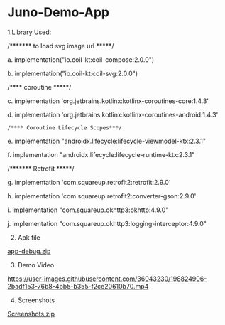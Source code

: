 # Juno-Demo-App

1.Library Used:

/******* to load svg image url *****/ 

a. implementation("io.coil-kt:coil-compose:2.0.0")

b. implementation("io.coil-kt:coil-svg:2.0.0")

/**** coroutine *****/

c. implementation 'org.jetbrains.kotlinx:kotlinx-coroutines-core:1.4.3'

d. implementation 'org.jetbrains.kotlinx:kotlinx-coroutines-android:1.4.3'

    /**** Coroutine Lifecycle Scopes***/
e. implementation "androidx.lifecycle:lifecycle-viewmodel-ktx:2.3.1"

f. implementation "androidx.lifecycle:lifecycle-runtime-ktx:2.3.1"

/******* Retrofit *****/

g. implementation 'com.squareup.retrofit2:retrofit:2.9.0'

h. implementation 'com.squareup.retrofit2:converter-gson:2.9.0'

i. implementation "com.squareup.okhttp3:okhttp:4.9.0"

j. implementation "com.squareup.okhttp3:logging-interceptor:4.9.0"


2. Apk file

[app-debug.zip](https://github.com/sumitkumarpandit/Juno-Demo-App/files/9893379/app-debug.zip)


3. Demo Video


https://user-images.githubusercontent.com/36043230/198824906-2badf153-76b8-4bb5-b355-f2ce20610b70.mp4


4. Screenshots

[Screenshots.zip](https://github.com/sumitkumarpandit/Juno-Demo-App/files/9893389/Screenshots.zip)






